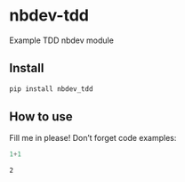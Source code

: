 # nbdev-tdd


<!-- WARNING: THIS FILE WAS AUTOGENERATED! DO NOT EDIT! -->

Example TDD nbdev module

## Install

``` sh
pip install nbdev_tdd
```

## How to use

Fill me in please! Don’t forget code examples:

``` python
1+1
```

    2
